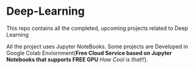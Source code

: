 # Deep-Learning
This repo contains all the completed, upcoming projects related to Deep Learning

All the project uses Jupyter NoteBooks. 
Some projects are Developed in Google Colab Enviornment(**Free Cloud Service based on Jupyter Notebooks that supports FREE GPU** *How Cool is that!!*).
